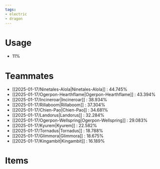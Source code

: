 ```yaml
---
tags:
- electric
- dragon
---
```

# Usage
- 11%
# Teammates
- [[2025-01-17/Ninetales-Alola|Ninetales-Alola]] : 44.745%
- [[2025-01-17/Ogerpon-Hearthflame|Ogerpon-Hearthflame]] : 43.394%
- [[2025-01-17/Incineroar|Incineroar]] : 38.934%
- [[2025-01-17/Rillaboom|Rillaboom]] : 37.304%
- [[2025-01-17/Chien-Pao|Chien-Pao]] : 34.681%
- [[2025-01-17/Landorus|Landorus]] : 32.284%
- [[2025-01-17/Ogerpon-Wellspring|Ogerpon-Wellspring]] : 29.083%
- [[2025-01-17/Kyurem|Kyurem]] : 22.582%
- [[2025-01-17/Tornadus|Tornadus]] : 18.788%
- [[2025-01-17/Glimmora|Glimmora]] : 18.675%
- [[2025-01-17/Kingambit|Kingambit]] : 16.189%
# Items